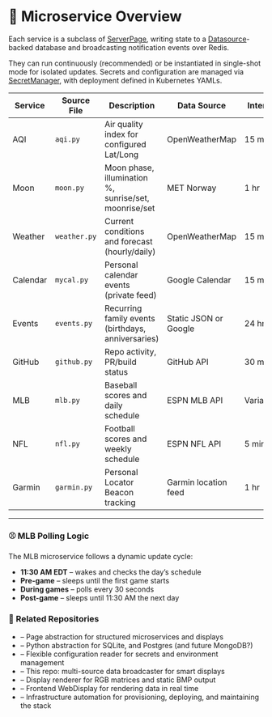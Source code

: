 # 🧩 Microservice Overview

Each service is a subclass of [ServerPage](https://github.com/dekeyrej/plain_pages), writing state to a [Datasource](https://github.com/dekeyrej/datasource)-backed database and broadcasting notification events over Redis.

They can run continuously (recommended) or be instantiated in single-shot mode for isolated updates. Secrets and configuration are managed via [SecretManager](https://github.com/dekeyrej/secretmanager), with deployment defined in Kubernetes YAMLs.

| Service | Source File | Description | Data Source | Interval |
|---------|-------------|-------------|-------------|----------|
| AQI     | `aqi.py`    | Air quality index for configured Lat/Long | OpenWeatherMap        | 15 min   |
| Moon    | `moon.py`   | Moon phase, illumination %, sunrise/set, moonrise/set | MET Norway            | 1 hr     |
| Weather | `weather.py`| Current conditions and forecast (hourly/daily) | OpenWeatherMap     | 15 min   |
| Calendar   | `mycal.py`  | Personal calendar events (private feed) | Google Calendar        | 15 min   |
| Events  | `events.py` | Recurring family events (birthdays, anniversaries) | Static JSON or Google | 24 hr    |
| GitHub  | `github.py` | Repo activity, PR/build status         | GitHub API             | 30 min   |
| MLB     | `mlb.py`    | Baseball scores and daily schedule     | ESPN MLB API           | Variable*|
| NFL     | `nfl.py`    | Football scores and weekly schedule    | ESPN NFL API           | 5 min    |
| Garmin  | `garmin.py` | Personal Locator Beacon tracking       | Garmin location feed   | 1 hr     |

---

### ⚾ MLB Polling Logic

The MLB microservice follows a dynamic update cycle:

- **11:30 AM EDT** – wakes and checks the day’s schedule  
- **Pre-game** – sleeps until the first game starts  
- **During games** – polls every 30 seconds  
- **Post-game** – sleeps until 11:30 AM the next day

### 🧭 Related Repositories
-  – Page abstraction for structured microservices and displays
-  – Python abstraction for SQLite, and Postgres (and future MongoDB?)
-  – Flexible configuration reader for secrets and environment management
-  – This repo: multi-source data broadcaster for smart displays
-  – Display renderer for RGB matrices and static BMP output
-  – Frontend WebDisplay for rendering data in real time
-  – Infrastructure automation for provisioning, deploying, and maintaining the stack
